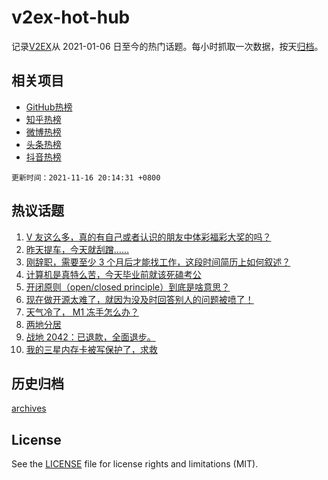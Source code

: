 # v2ex-hot-hub

 记录[V2EX](https://www.v2ex.com/)从 2021-01-06 日至今的热门话题。每小时抓取一次数据，按天[归档](archives)。
 
 ## 相关项目

- [GitHub热榜](https://github.com/lonnyzhang423/github-hot-hub)
- [知乎热榜](https://github.com/lonnyzhang423/zhihu-hot-hub)
- [微博热榜](https://github.com/lonnyzhang423/weibo-hot-hub)
- [头条热榜](https://github.com/lonnyzhang423/toutiao-hot-hub)
- [抖音热榜](https://github.com/lonnyzhang423/douyin-hot-hub)


 `更新时间：2021-11-16 20:14:31 +0800`

## 热议话题

1. [V 友这么多，真的有自己或者认识的朋友中体彩福彩大奖的吗？](https://www.v2ex.com/t/815685)
1. [昨天提车，今天就刮蹭……](https://www.v2ex.com/t/815717)
1. [刚辞职，需要至少 3 个月后才能找工作，这段时间简历上如何叙述？](https://www.v2ex.com/t/815638)
1. [计算机是真特么苦，今天毕业前就该死磕考公](https://www.v2ex.com/t/815625)
1. [开闭原则（open/closed principle）到底是啥意思？](https://www.v2ex.com/t/815704)
1. [现在做开源太难了，就因为没及时回答别人的问题被喷了！](https://www.v2ex.com/t/815817)
1. [天气冷了， M1 冻手怎么办？](https://www.v2ex.com/t/815733)
1. [两地分居](https://www.v2ex.com/t/815677)
1. [战地 2042：已退款，全面退步。](https://www.v2ex.com/t/815695)
1. [我的三星内存卡被写保护了，求救](https://www.v2ex.com/t/815655)

## 历史归档

[archives](archives)

## License

See the [LICENSE](LICENSE) file for license rights and limitations (MIT).
